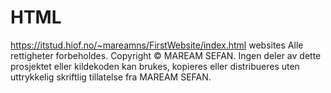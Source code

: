 # HTML
https://itstud.hiof.no/~mareamns/FirstWebsite/index.html
websites 
Alle rettigheter forbeholdes.
Copyright © MAREAM SEFAN. Ingen deler av dette prosjektet eller kildekoden kan brukes, kopieres eller distribueres uten uttrykkelig skriftlig tillatelse fra MAREAM SEFAN.
